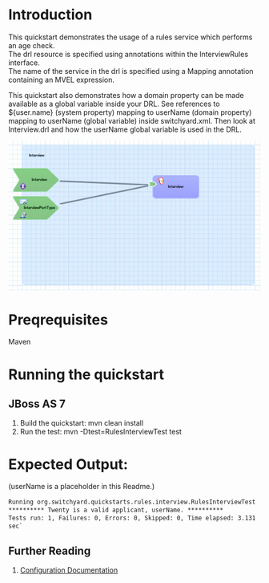 Introduction
============
This quickstart demonstrates the usage of a rules service which performs an age check.  
The drl resource is specified using annotations within the InterviewRules interface.       
The name of the service in the drl is specified using a Mapping annotation containing an MVEL expression.

This quickstart also demonstrates how a domain property can be made available as a global variable inside your DRL.
See references to ${user.name} (system property) mapping to userName (domain property) mapping to userName (global variable) inside switchyard.xml.
Then look at Interview.drl and how the userName global variable is used in the DRL.

![Rules Interview Quickstart](https://github.com/jboss-switchyard/quickstarts/raw/master/rules-interview/rules-interview.jpg)


Preqrequisites 
==============
Maven

Running the quickstart
======================

JBoss AS 7
----------
1. Build the quickstart:
    mvn clean install
2. Run the test:
    mvn -Dtest=RulesInterviewTest test

Expected Output:
================
(userName is a placeholder in this Readme.)
```
Running org.switchyard.quickstarts.rules.interview.RulesInterviewTest  
********** Twenty is a valid applicant, userName. **********  
Tests run: 1, Failures: 0, Errors: 0, Skipped: 0, Time elapsed: 3.131 sec`  
```

## Further Reading

1. [Configuration Documentation](https://docs.jboss.org/author/display/SWITCHYARD/Configuration)

